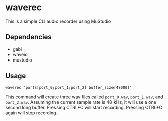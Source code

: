 waverec
=======

This is a simple CLI audio recorder using MuStudio

Dependencies
------------
* gabi
* waveio
* mustudio

Usage
-----

    waverec "ports[port_0;port_1;port_2] buffer_size[48000]"

This command will create three wav files called `port_0.wav`, `port_1.wav`, and
`port_2.wav`. Assuming the current sample rate is 48 kHz, it will use a one
second long buffer. Pressing CTRL+C will start recording. Pressing CTRL+C again
will stop recording.

